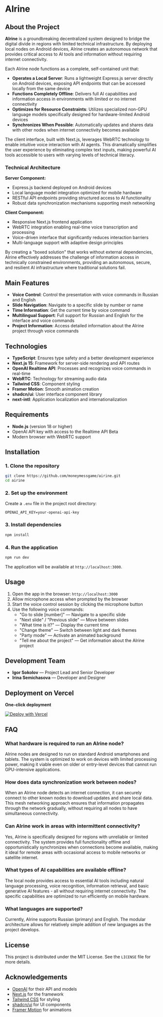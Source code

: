 # AIrine

## About the Project

**AIrine** is a groundbreaking decentralized system designed to bridge the digital divide in regions with limited technical infrastructure. By deploying local nodes on Android devices, AIrine creates an autonomous network that provides critical access to AI tools and information without requiring internet connectivity.

Each AIrine node functions as a complete, self-contained unit that:

- **Operates a Local Server**: Runs a lightweight Express.js server directly on Android devices, exposing API endpoints that can be accessed locally from the same device
- **Functions Completely Offline**: Delivers full AI capabilities and information access in environments with limited or no internet connectivity
- **Optimizes for Resource Constraints**: Utilizes specialized non-GPU language models specifically designed for hardware-limited Android devices
- **Synchronizes When Possible**: Automatically updates and shares data with other nodes when internet connectivity becomes available

The client interface, built with Next.js, leverages WebRTC technology to enable intuitive voice interaction with AI agents. This dramatically simplifies the user experience by eliminating complex text inputs, making powerful AI tools accessible to users with varying levels of technical literacy.

### Technical Architecture

**Server Component:**
- Express.js backend deployed on Android devices
- Local language model integration optimized for mobile hardware
- RESTful API endpoints providing structured access to AI functionality
- Robust data synchronization mechanisms supporting mesh networking

**Client Component:**
- Responsive Next.js frontend application
- WebRTC integration enabling real-time voice transcription and processing
- Voice-driven interface that significantly reduces interaction barriers
- Multi-language support with adaptive design principles

By creating a "boxed solution" that works without external dependencies, AIrine effectively addresses the challenge of information access in technically constrained environments, providing an autonomous, secure, and resilient AI infrastructure where traditional solutions fail.

## Main Features

- **Voice Control**: Control the presentation with voice commands in Russian and English
- **Slide Navigation**: Navigate to a specific slide by number or name
- **Time Information**: Get the current time by voice command
- **Multilingual Support**: Full support for Russian and English for the interface and voice commands
- **Project Information**: Access detailed information about the AIrine project through voice commands

## Technologies

- **TypeScript**: Ensures type safety and a better development experience
- **Next.js 15**: Framework for server-side rendering and API routes
- **OpenAI Realtime API**: Processes and recognizes voice commands in real-time
- **WebRTC**: Technology for streaming audio data
- **Tailwind CSS**: Component styling
- **Framer Motion**: Smooth animation creation
- **shadcn/ui**: User interface component library
- **next-intl**: Application localization and internationalization

## Requirements

- **Node.js** (version 18 or higher)
- OpenAI API key with access to the Realtime API Beta
- Modern browser with WebRTC support

## Installation

### 1. Clone the repository
```bash
git clone https://github.com/moneymessgame/airine.git
cd airine
```

### 2. Set up the environment
Create a `.env` file in the project root directory:
```env
OPENAI_API_KEY=your-openai-api-key
```

### 3. Install dependencies
```bash
npm install
```

### 4. Run the application
```bash
npm run dev
```

The application will be available at `http://localhost:3000`.

## Usage

1. Open the app in the browser: `http://localhost:3000`
2. Allow microphone access when prompted by the browser
3. Start the voice control session by clicking the microphone button
4. Use the following voice commands:
   - "Go to slide [number]" — Navigate to a specific slide
   - "Next slide" / "Previous slide" — Move between slides
   - "What time is it?" — Display the current time
   - "Change theme" — Switch between light and dark themes
   - "Party mode" — Activate an animated background
   - "Tell me about the project" — Get information about the AIrine project

## Development Team

- **Igor Sokolov** — Project Lead and Senior Developer
- **Irina Semichasova** — Developer and Designer

## Deployment on Vercel

**One-click deployment**

[![Deploy with Vercel](https://vercel.com/button)](https://vercel.com/new/clone?repository-url=https%3A%2F%2Fgithub.com%2Fmoneymessgame%2Fairine&env=OPENAI_API_KEY&envDescription=OpenAI%20Key%20(Realtime%20API%20Beta%20access)&envLink=https%3A%2F%2Fplatform.openai.com%2Fapi-keys&project-name=airine&repository-name=airine-clone&demo-title=AIrine%20-%20Voice%20Assistant%20for%20Presentations&demo-description=Intelligent%20voice%20assistant%20for%20presentations%20using%20OpenAI%20Realtime%20API)

## FAQ

### What hardware is required to run an AIrine node?
AIrine nodes are designed to run on standard Android smartphones and tablets. The system is optimized to work on devices with limited processing power, making it viable even on older or entry-level devices that cannot run GPU-intensive applications.

### How does data synchronization work between nodes?
When an AIrine node detects an internet connection, it can securely connect to other known nodes to download updates and share local data. This mesh networking approach ensures that information propagates through the network gradually, without requiring all nodes to have simultaneous connectivity.

### Can AIrine work in areas with intermittent connectivity?
Yes, AIrine is specifically designed for regions with unreliable or limited connectivity. The system provides full functionality offline and opportunistically synchronizes when connections become available, making it ideal for remote areas with occasional access to mobile networks or satellite internet.

### What types of AI capabilities are available offline?
The local node provides access to essential AI tools including natural language processing, voice recognition, information retrieval, and basic generative AI features - all without requiring internet connectivity. The specific capabilities are optimized to run efficiently on mobile hardware.

### What languages are supported?
Currently, AIrine supports Russian (primary) and English. The modular architecture allows for relatively simple addition of new languages as the project develops.

## License
This project is distributed under the MIT License. See the `LICENSE` file for more details.

## Acknowledgements
- [OpenAI](https://openai.com/) for their API and models
- [Next.js](https://nextjs.org/) for the framework
- [Tailwind CSS](https://tailwindcss.com/) for styling
- [shadcn/ui](https://ui.shadcn.com/) for UI components
- [Framer Motion](https://www.framer.com/motion/) for animations

